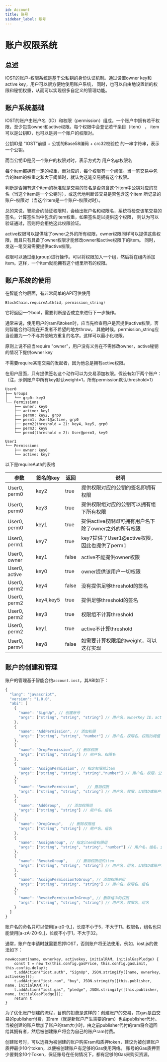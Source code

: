 ```yaml
---
id: Account
title: 账号
sidebar_label: 账号
---
```


# 账户权限系统
## 总述
IOST的账户-权限系统是基于公私钥的身份认证机制。通过设置owner key和active key，用户可以很方便地使用账户系统，
同时，也可以自由地设置新的权限和秘钥权重，从而可以实现很多自定义的管理功能。

## 账户系统基础
IOST的账户由账户名（ID）和权限（permission）组成。一个账户中拥有若干权限，至少包含owner和active权限。每个权限中会登记若干条目（item）
， item可以是公钥ID，也可以是另一个账户的权限对。

公钥ID是 “IOST”前缀 + 公钥的Base58编码 + crc32校验位 的一串字符串，表示一个公钥。

而当公钥ID是另一个账户的权限对时，表示方式为 用户名@权限名

每个item都拥有一定的权重，而对应的，每个权限有一个阈值。当一笔交易中包含的item的权重之和大于阈值时，就认为这笔交易拥有这个权限。

判断是否拥有这个item的标准就是交易的签名是否包含这个item中公钥对应的签名（当这个item是一个公钥时），或迭代地判断该交易是否包含这个item
所记录的账户-权限对（当这个item是一个账户-权限对时）。

总的来说，智能合约验证权限时，会给出账户名和权限名，系统将检查该笔交易的签名，计算签名当中包含的item权重，如果签名足以提供这个权限，
则认为可以验证通过，否则将会拒绝这此权限验证。

active权限可以提供除了owner之外的所有权限，owner权限同样可以提供这些权限，而且只有具备了owner权限才能修改owner和active权限下的item。
同时，发送一笔交易需要提供active权限。

权限可以通过组(group)进行操作。可以将权限加入一个组，然后将在组内添加item。这样，一个item就能拥有这个组里所有的权限。

## 账户系统的使用

在智能合约层面，有非常简单的API可供使用
```
BlockChain.requireAuth(id, permission_string)
```
它将返回一个bool，需要判断是否成立来进行下一步操作。

通常来说，使用用户的ram和token时，应当先检查用户是否提供active权限，否则智能合约可能在开发者不希望的地方throw，
其他时候，permission_string应当设置为一个不与其他地方重复的名字。这样可以最小化权限。

原则上说不应当require "owner"，用户没有义务在不需修改owner，active秘钥的情况下提供owner key

不需要require某笔交易的发起者，因为他总是拥有active权限。

在用户层面，只有提供签名这个动作可以为交易添加权限。假设有如下两个账户：
（注，示例账户中所有key默认weight=1，所有permission默认threshold=1）

```
User0
├── Groups
│   └── grp0: key3
└── Permissions
    ├── owner: key0
    ├── active: key1
    ├── perm0: key2, grp0
    ├── perm1: User1@active, grp0
    ├── perm2(threshold = 2): key4, key5, grp0
    ├── perm3: key8
    └── perm4(threshold = 2): User@perm3, key9

User1
└── Permissions
    ├── owner: key6
    └── active: key7

```
以下是requireAuth的表格

| 参数          | 签名的key |  返回  | 说明  |
| --------     | -------- | ----   | ---- |
| User0, perm0 | key2     | true | 提供权限对应的公钥的签名即拥有权限 |
| User0, perm0 | key3     | true | 提供权限组对应的公钥可以拥有组下所有权限 |
| User0, perm0 | key1     | true | 提供active权限即可拥有用户名下除了owner之外的所有权限 |
| User0, perm1 | key7     | true | key7提供了User1@active权限，因此也提供了perm1 |
| User0, owner | key1     | false | active不能提供owner权限 |
| User0, active | key0     | true | owner提供该用户一切权限 |
| User0, perm2 | key4     | false | 没有提供足够threshold的签名 |
| User0, perm2 | key4,key5 | true | 提供足够threshold的签名 |
| User0, perm2 | key3     | true | 权限组不计算threshold |
| User0, perm2 | key1     | true | active不计算threshold |
| User0, perm4 | key8     | false | 如需要计算权限组的weight，可以这样实现 |

## 账户的创建和管理

账户的管理基于智能合约```account.iost```，其ABI如下：

```javascript
{
  "lang": "javascript",
  "version": "1.0.0",
  "abi": [
    {
      "name": "SignUp", // 创建账号
      "args": ["string", "string", "string"] // 用户名，ownerKey ID，activeKey ID
    },
    {
      "name": "AddPermission", // 添加权限
      "args": ["string", "string", "number"] // 用户名，权限名，权限的阈值
    },
    {
      "name": "DropPermission", // 删除权限
      "args": ["string", "string"] // 用户名，权限名
    },
    {
      "name": "AssignPermission", // 指定权限给item
      "args": ["string", "string", "string","number"] // 用户名，权限，公钥ID或账户名@权限名，权重
    },
    {
      "name": "RevokePermission",	 // 撤销权限
      "args": ["string", "string", "string"] // 用户名，权限，公钥ID或账户名@权限名
    },
    {
      "name": "AddGroup",	// 添加权限组
      "args": ["string", "string"] // 用户名，组名
    },
    {
      "name": "DropGroup",	 // 删除权限组
      "args": ["string", "string"] // 用户名，组名
    },
    {
      "name": "AssignGroup", // 指定item给权限组
      "args": ["string", "string", "string", "number"] // 用户名，组名，公钥ID或账户名@权限名，权重
    },
    {
      "name": "RevokeGroup",	// 撤销权限组的item
      "args": ["string", "string", "string"] // 用户名，组名，公钥ID或账户名@权限名
    },
    {
      "name": "AssignPermissionToGroup", // 添加权限到组
      "args": ["string", "string", "string"] // 用户名，权限名，组名
    },
    {
      "name": "RevokePermissionInGroup", // 删除组中的权限
      "args": ["string", "string", "string"] // 用户名，权限名，组名
    }
  ]
}
```

账户名的命名只可以使用[a-z0-9\_]，长度不小于5，不大于11。权限名，组名也只能使用[a-zA-Z0-9\_]，长度不小于1，不大于32。

通常，账户在申请时就需要质押IOST，否则账户将无法使用，例如，iost.js的做法如下：

```
newAccount(name, ownerkey, activekey, initialRAM, initialGasPledge) {
    const t = new Tx(this.config.gasPrice, this.config.gasLimit, this.config.delay);
    t.addAction("iost.auth", "SignUp", JSON.stringify([name, ownerkey, activekey]));
    t.addAction("iost.ram", "buy", JSON.stringify([this.publisher, name, initialRAM]));
    t.addAction("iost.gas", "pledge", JSON.stringify([this.publisher, name, initialGasPledge]));
    return t
}
```

为了优化账户创建的流程，目前的扣费是这样的：创建账户的交易，其gas是由交易的publisher付费，其ram（就是新账户产生需要的ram）也由publisher代付。
当被创建的账户增加了账户的ram大小时，由之前publisher代付的ram将会退回给其拥有者，然后被创建账户将会为自己的账户ram付费。

创建账号时，可以选择为被创建的账户购买ram和质押token，建议为被创建账户质押最少10个token，以便被创建账户有足够的Gas使用网络。
账号的Gas质押至少要剩余10个Token，保证账号在任何情况下，都有足够的Gas来购买资源。

